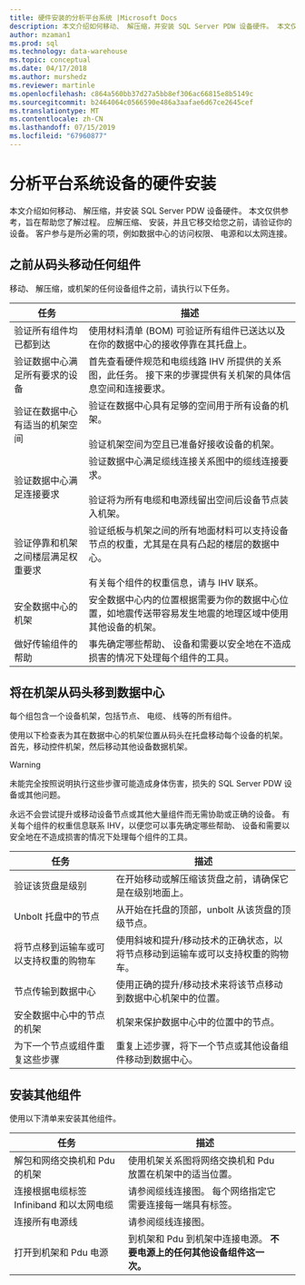 ```yaml
---
title: 硬件安装的分析平台系统 |Microsoft Docs
description: 本文介绍如何移动、 解压缩，并安装 SQL Server PDW 设备硬件。 本文仅供参考，旨在帮助您了解过程。 应解压缩、 安装，并且它移交给您之前，请验证你的设备。 客户参与是所必需的项，例如数据中心的访问权限、 电源和以太网连接。
author: mzaman1
ms.prod: sql
ms.technology: data-warehouse
ms.topic: conceptual
ms.date: 04/17/2018
ms.author: murshedz
ms.reviewer: martinle
ms.openlocfilehash: c864a560bb37d27a5bb8ef306ac66815e8b5149c
ms.sourcegitcommit: b2464064c0566590e486a3aafae6d67ce2645cef
ms.translationtype: MT
ms.contentlocale: zh-CN
ms.lasthandoff: 07/15/2019
ms.locfileid: "67960877"
---
```

# <a name="hardware-installation-for-analytics-platform-system-appliance"></a>分析平台系统设备的硬件安装
本文介绍如何移动、 解压缩，并安装 SQL Server PDW 设备硬件。 本文仅供参考，旨在帮助您了解过程。 应解压缩、 安装，并且它移交给您之前，请验证你的设备。 客户参与是所必需的项，例如数据中心的访问权限、 电源和以太网连接。  
  
## <a name="BeforeMoving"></a>之前从码头移动任何组件  
移动、 解压缩，或机架的任何设备组件之前，请执行以下任务。  
  
|任务|描述|  
|--------|---------------|  
|验证所有组件均已都到达|使用材料清单 (BOM) 可验证所有组件已送达以及在你的数据中心的接收停靠在其托盘上。|  
|验证数据中心满足所有要求的设备|首先查看硬件规范和电缆线路 IHV 所提供的关系图，此任务。 接下来的步骤提供有关机架的具体信息空间和连接要求。|  
|验证在数据中心有适当的机架空间|验证在数据中心具有足够的空间用于所有设备的机架。<br /><br />验证机架空间为空且已准备好接收设备的机架。|  
|验证数据中心满足连接要求|验证数据中心满足缆线连接关系图中的缆线连接要求。<br /><br />验证将为所有电缆和电源线留出空间后设备节点装入机架。|  
|验证停靠和机架之间楼层满足权重要求|验证纸板与机架之间的所有地面材料可以支持设备节点的权重，尤其是在具有凸起的楼层的数据中心。<br /><br />有关每个组件的权重信息，请与 IHV 联系。|  
|安全数据中心的机架|安全数据中心内的位置根据需要为你的数据中心位置，如地震传送带容易发生地震的地理区域中使用其他设备的机架。|  
|做好传输组件的帮助|事先确定哪些帮助、 设备和需要以安全地在不造成损害的情况下处理每个组件的工具。|  
  
## <a name="Moving"></a>将在机架从码头移到数据中心  
每个组包含一个设备机架，包括节点、 电缆、 线等的所有组件。  
  
使用以下检查表为其在数据中心的机架位置从码头在托盘移动每个设备的机架。 首先，移动控件机架，然后移动其他设备数据机架。  
  
> [!WARNING]  
> 未能完全按照说明执行这些步骤可能造成身体伤害，损失的 SQL Server PDW 设备或其他问题。  
>   
> 永远不会尝试提升或移动设备节点或其他大量组件而无需协助或正确的设备。 有关每个组件的权重信息联系 IHV，以便您可以事先确定哪些帮助、 设备和需要以安全地在不造成损害的情况下处理每个组件的工具。  
  
|任务|描述|  
|--------|---------------|  
|验证该货盘是级别|在开始移动或解压缩该货盘之前，请确保它是在级别地面上。|  
|Unbolt 托盘中的节点|从开始在托盘的顶部，unbolt 从该货盘的顶级节点。|  
|将节点移到运输车或可以支持权重的购物车|使用斜坡和提升/移动技术的正确状态，以将节点移动到运输车或可以支持权重的购物车。|  
|节点传输到数据中心|使用正确的提升/移动技术来将该节点移动到数据中心机架中的位置。|  
|安全数据中心中的节点的机架|机架来保护数据中心中的位置中的节点。|  
|为下一个节点或组件重复这些步骤|重复上述步骤，将下一个节点或其他设备组件移动到数据中心。|  
  
## <a name="AfterMoving"></a>安装其他组件  
使用以下清单来安装其他组件。  
  
|任务|描述||  
|--------|---------------|-|  
|解包和网络交换机和 Pdu 的机架|使用机架关系图将网络交换机和 Pdu 放置在机架中的适当位置。||  
|连接根据电缆标签 Infiniband 和以太网电缆|请参阅缆线连接图。 每个网络指定它需要连接每一端具有标签。||  
|连接所有电源线|请参阅缆线连接图。||  
|打开到机架和 Pdu 电源|到机架和 Pdu 到机架中连接电源。 **不要电源上的任何其他设备组件这一次。**||  
  
<!-- MISSING LINKS ## See Also  
[Common Metadata Query Examples &#40;SQL Server PDW&#41;](../sqlpdw/common-metadata-query-examples-sql-server-pdw.md)  -->  
  
